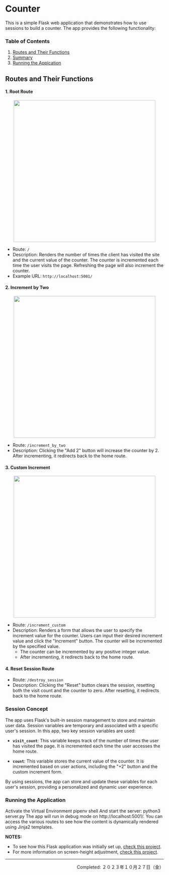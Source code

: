 # Counter

This is a simple Flask web application that demonstrates how to use sessions to build a counter. The app provides the following functionality:

### Table of Contents

1. [Routes and Their Functions](#routes-and-their-functions)
2. [Summary](#summary)
2. [Running the Appication](#running-the-application)


## Routes and Their Functions

#### 1. Root Route

<div align="center">
<img src="./imgs/counter-full_demo.gif" width="450px" height="auto">
</div>

- Route: `/`
- Description: Renders the number of times the client has visited the site and the current value of the counter. The counter is incremented each time the user visits the page. Refreshing the page will also increment the counter.
- Example URL: `http://localhost:5001/`

#### 2. Increment by Two

<div align="center">
<img src="./imgs/counter-increment_by_2-demo.gif" width="450px" height="auto">
</div>

- Route: `/increment_by_two`
- Description: Clicking the "Add 2" button will increase the counter by 2. After incrementing, it redirects back to the home route.

#### 3. Custom Increment

<div align="center">
<img src="./imgs/counter-increment_custom-demo.gif" width="450px" height="auto">
</div>

- Route: `/increment_custom`
- Description: Renders a form that allows the user to specify the increment value for the counter. Users can input their desired increment value and click the "Increment" button. The counter will be incremented by the specified value.
   - The counter can be incremented by any positive integer value.
   - After incrementing, it redirects back to the home route.

#### 4. Reset Session Route

- Route: `/destroy_session`
- Description: Clicking the "Reset" button clears the session, resetting both the visit count and the counter to zero. After resetting, it redirects back to the home route.


### Session Concept

The app uses Flask's built-in session management to store and maintain user data. Session variables are temporary and associated with a specific user's session. In this app, two key session variables are used:

- **`visit_count`**: This variable keeps track of the number of times the user has visited the page. It is incremented each time the user accesses the home route.

- **`count`**: This variable stores the current value of the counter. It is incremented based on user actions, including the "+2" button and the custom increment form.

By using sessions, the app can store and update these variables for each user's session, providing a personalized and dynamic user experience.

### Running the Application

Activate the Virtual Environment pipenv shell And start the server: python3 server.py The app will run in debug mode on http://localhost:5001/. You can access the various routes to see how the content is dynamically rendered using Jinja2 templates.

**NOTES:**
- To see how this Flask application was initially set up, [check this project](https://github.com/coderbri/Python-Jan2023/blob/main/Wk4-Flask/Lecture-Code/D9-Templates_Jinja_and_Static_Files/README.md#initial-setup).
- For more information on screen-height adjustment, [check this project](https://github.com/coderbri/Python-Jan2023/blob/main/Wk4-Flask/030-Playground/README.md#screen-height-adjustment).

---
<p align="right">Completed: ２０２３年１０月２７日（金）</p>